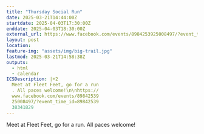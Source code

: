 ```yaml
---
title: "Thursday Social Run"
date: 2025-03-21T14:44:00Z
startdate: 2025-04-03T17:30:00Z
enddate: 2025-04-03T18:30:00Z
external_url: https://www.facebook.com/events/8984253925008497/?event_time_id=8984253938341829
layout: post
location: 
feature-img: "assets/img/big-trail.jpg"
lastmod: 2025-03-21T14:58:38Z
outputs:
  - html
  - calendar
ICSDescription: |+2
  Meet at Fleet Feet, go for a run  . All paces welcome!\n\nhttps://  www.facebook.com/events/89842539  25008497/?event_time_id=89842539  38341829
---
```


Meet at Fleet Feet, go for a run. All paces welcome!<br>
  <br>
  

